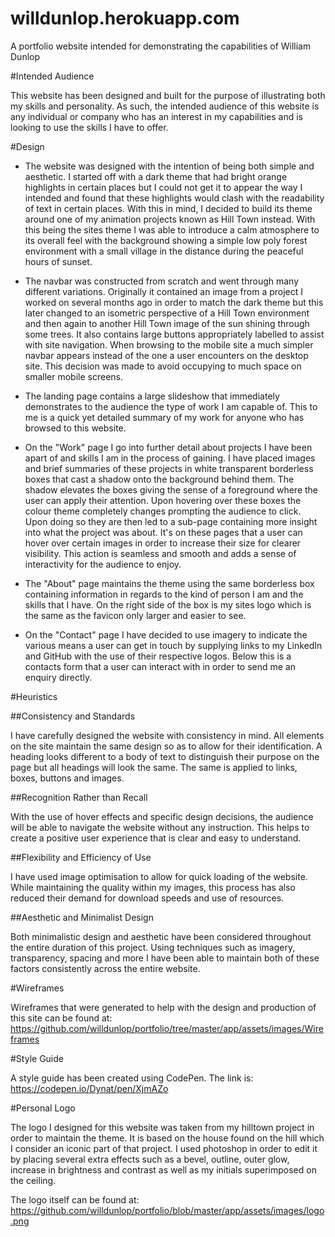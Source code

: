 # willdunlop.herokuapp.com

A portfolio website intended for demonstrating the capabilities of William Dunlop

#Intended Audience

This website has been designed and built for the purpose of illustrating both my skills and personality. As such, the intended audience of this website is any individual or company who has an interest in my capabilities and is looking to use the skills I have to offer.

#Design

- The website was designed with the intention of being both simple and aesthetic. I started off with a dark theme that had bright orange highlights in certain places but I could not get it to appear the way I intended and found that these highlights would clash with the readability of text in certain places. With this in mind, I decided to build its theme around one of my animation projects known as Hill Town instead. With this being the sites theme I was able to introduce a calm atmosphere to its overall feel with the background showing a simple low poly forest environment with a small village in the distance during the peaceful hours of sunset.

- The navbar was constructed from scratch and went through many different variations. Originally it contained an image from a project I worked on several months ago in order to match the dark theme but this later changed to an isometric perspective of a Hill Town environment and then again to another Hill Town image of the sun shining through some trees. It also contains large buttons appropriately labelled to assist with site navigation. When browsing to the mobile site a much simpler navbar appears instead of the one a user encounters on the desktop site. This decision was made to avoid occupying to much space on smaller mobile screens.

-  The landing page contains a large slideshow that immediately demonstrates to the audience the type of work I am capable of. This to me is a quick yet detailed summary of my work for anyone who has browsed to this website.

-  On the "Work" page I go into further detail about projects I have been apart of and skills I am in the process of gaining. I have placed images and brief summaries of these projects in white transparent borderless boxes that cast a shadow onto the background behind them. The shadow elevates the boxes giving the sense of a foreground where the user can apply their attention. Upon hovering over these boxes the colour theme completely changes prompting the audience to click. Upon doing so they are then led to a sub-page containing more insight into what the project was about. It's on these pages that a user can hover over certain images in order to increase their size for clearer visibility. This action is seamless and smooth and adds a sense of interactivity for the audience to enjoy.

- The "About" page maintains the theme using the same borderless box containing information in regards to the kind of person I am and the skills that I have. On the right side of the box is my sites logo which is the same as the favicon only larger and easier to see.

- On the "Contact" page I have decided to use imagery to indicate the various means a user can get in touch by supplying links to my LinkedIn and GitHub with the use of their respective logos. Below this is a contacts form that a user can interact with in order to send me an enquiry directly.

#Heuristics


##Consistency and Standards

I have carefully designed the website with consistency in mind. All elements on the site maintain the same design so as to allow for their identification. A heading looks different to a body of text to distinguish their purpose on the page but all headings will look the same. The same is applied to links, boxes, buttons and images.

##Recognition Rather than Recall

With the use of hover effects and specific design decisions, the audience will be able to navigate the website without any instruction. This helps to create a positive user experience that is clear and easy to understand.

##Flexibility and Efficiency of Use

I have used image optimisation to allow for quick loading of the website. While maintaining the quality within my images, this process has also reduced their demand for download speeds and use of resources.

##Aesthetic and Minimalist Design

Both minimalistic design and aesthetic have been considered throughout the entire duration of this project. Using techniques such as imagery, transparency, spacing and more I have been able to maintain both of these factors consistently across the entire website.

#Wireframes

Wireframes that were generated to help with the design and production of this site can be found at: https://github.com/willdunlop/portfolio/tree/master/app/assets/images/Wireframes

#Style Guide

A style guide has been created using CodePen. The link is: https://codepen.io/Dynat/pen/XjmAZo

#Personal Logo

The logo I designed for this website was taken from my hilltown project in order to maintain the theme. It is based on the house found on the hill which I consider an iconic part of that project. I used photoshop in order to edit it by placing several extra effects such as a bevel, outline, outer glow, increase in brightness and contrast as well as my initials superimposed on the ceiling.

The logo itself can be found at: https://github.com/willdunlop/portfolio/blob/master/app/assets/images/logo.png
